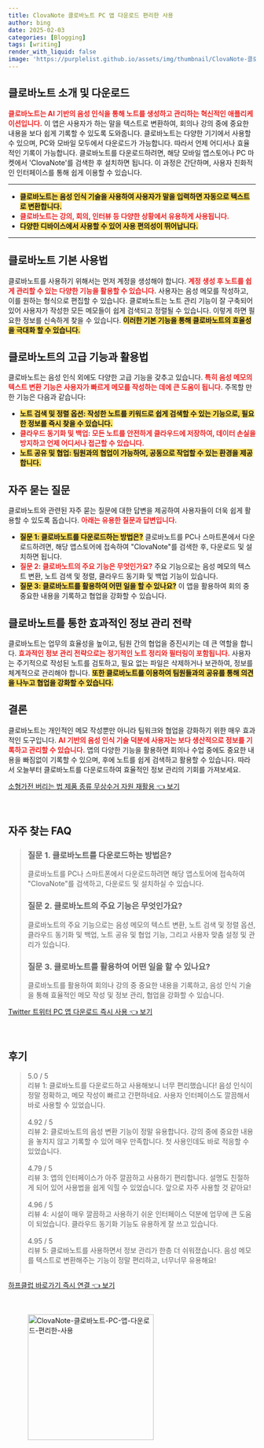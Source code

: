 ```yaml
---
title: ClovaNote 클로바노트 PC 앱 다운로드 편리한 사용
author: bing
date: 2025-02-03
categories: [Blogging]
tags: [writing]
render_with_liquid: false
image: 'https://purplelist.github.io/assets/img/thumbnail/ClovaNote-클로바노트-PC-앱-다운로드-편리한-사용.webp'
---
```



<h2 id='클로바노트_소개'>클로바노트 소개 및 다운로드</h2>

<p><b><span style="color: #ee2323;">클로바노트는 AI 기반의 음성 인식을 통해 노트를 생성하고 관리하는 혁신적인 애플리케이션입니다.</span></b> 이 앱은 사용자가 하는 말을 텍스트로 변환하여, 회의나 강의 중에 중요한 내용을 보다 쉽게 기록할 수 있도록 도와줍니다. 클로바노트는 다양한 기기에서 사용할 수 있으며, PC와 모바일 모두에서 다운로드가 가능합니다. 따라서 언제 어디서나 효율적인 기록이 가능합니다. 클로바노트를 다운로드하려면, 해당 모바일 앱스토어나 PC 마켓에서 'ClovaNote'를 검색한 후 설치하면 됩니다. 이 과정은 간단하며, 사용자 친화적인 인터페이스를 통해 쉽게 이용할 수 있습니다.</p>

<hr />

<ul>
    <li><b><span style="background-color: #ffe066;">클로바노트는 음성 인식 기술을 사용하여 사용자가 말을 입력하면 자동으로 텍스트로 변환합니다.</span></b></li>
    <li><b><span style="color: #ee2323;">클로바노트는 강의, 회의, 인터뷰 등 다양한 상황에서 유용하게 사용됩니다.</span></b></li>
    <li><b><span style="background-color: #ffe066;">다양한 디바이스에서 사용할 수 있어 사용 편의성이 뛰어납니다.</span></b></li>
</ul>

<hr />

<h2 id='클로바노트_기본_사용법'>클로바노트 기본 사용법</h2>

<p>클로바노트를 사용하기 위해서는 먼저 계정을 생성해야 합니다. <b><span style="color: #ee2323;">계정 생성 후 노트를 쉽게 관리할 수 있는 다양한 기능을 활용할 수 있습니다.</span></b> 사용자는 음성 메모를 작성하고, 이를 원하는 형식으로 편집할 수 있습니다. 클로바노트는 노트 관리 기능이 잘 구축되어 있어 사용자가 작성한 모든 메모들이 쉽게 검색되고 정렬될 수 있습니다. 이렇게 하면 필요한 정보를 신속하게 찾을 수 있습니다. <b><span style="background-color: #ffe066;">이러한 기본 기능을 통해 클로바노트의 효율성을 극대화 할 수 있습니다.</span></b></p>

<h2 id='클로바노트_고급_기능'>클로바노트의 고급 기능과 활용법</h2>

<p>클로바노트는 음성 인식 외에도 다양한 고급 기능을 갖추고 있습니다. <b><span style="color: #ee2323;">특히 음성 메모의 텍스트 변환 기능은 사용자가 빠르게 메모를 작성하는 데에 큰 도움이 됩니다.</span></b> 주목할 만한 기능은 다음과 같습니다:</p>

<ul>
    <li><b><span style="background-color: #ffe066;">노트 검색 및 정렬 옵션: 작성한 노트를 키워드로 쉽게 검색할 수 있는 기능으로, 필요한 정보를 즉시 찾을 수 있습니다.</span></b></li>
    <li><b><span style="color: #ee2323;">클라우드 동기화 및 백업: 모든 노트를 안전하게 클라우드에 저장하여, 데이터 손실을 방지하고 언제 어디서나 접근할 수 있습니다.</span></b></li>
    <li><b><span style="background-color: #ffe066;">노트 공유 및 협업: 팀원과의 협업이 가능하여, 공동으로 작업할 수 있는 환경을 제공합니다.</span></b></li>
</ul>

<h2 id='클로바노트_질문'>자주 묻는 질문</h2>

<p>클로바노트와 관련된 자주 묻는 질문에 대한 답변을 제공하여 사용자들이 더욱 쉽게 활용할 수 있도록 돕습니다. <b><span style="color: #ee2323;">아래는 유용한 질문과 답변입니다.</span></b></p>

<ul>
    <li><b><span style="background-color: #ffe066;">질문 1: 클로바노트를 다운로드하는 방법은?</span></b> 클로바노트를 PC나 스마트폰에서 다운로드하려면, 해당 앱스토어에 접속하여 "ClovaNote"를 검색한 후, 다운로드 및 설치하면 됩니다.</li>
    <li><b><span style="color: #ee2323;">질문 2: 클로바노트의 주요 기능은 무엇인가요?</span></b> 주요 기능으로는 음성 메모의 텍스트 변환, 노트 검색 및 정렬, 클라우드 동기화 및 백업 기능이 있습니다.</li>
    <li><b><span style="background-color: #ffe066;">질문 3: 클로바노트를 활용하여 어떤 일을 할 수 있나요?</span></b> 이 앱을 활용하여 회의 중 중요한 내용을 기록하고 협업을 강화할 수 있습니다.</li>
</ul>

<h2 id='클로바노트_효과'>클로바노트를 통한 효과적인 정보 관리 전략</h2>

<p>클로바노트는 업무의 효율성을 높이고, 팀원 간의 협업을 증진시키는 데 큰 역할을 합니다. <b><span style="color: #ee2323;">효과적인 정보 관리 전략으로는 정기적인 노트 정리와 필터링이 포함됩니다.</span></b> 사용자는 주기적으로 작성된 노트를 검토하고, 필요 없는 파일은 삭제하거나 보관하여, 정보를 체계적으로 관리해야 합니다. <b><span style="background-color: #ffe066;">또한 클로바노트를 이용하여 팀원들과의 공유를 통해 의견을 나누고 협업을 강화할 수 있습니다.</span></b></p>

<h2 id='클로바노트_결론'>결론</h2>

<p>클로바노트는 개인적인 메모 작성뿐만 아니라 팀워크와 협업을 강화하기 위한 매우 효과적인 도구입니다. <b><span style="color: #ee2323;">AI 기반의 음성 인식 기술 덕분에 사용자는 보다 생산적으로 정보를 기록하고 관리할 수 있습니다.</span></b> 앱의 다양한 기능을 활용하면 회의나 수업 중에도 중요한 내용을 빠짐없이 기록할 수 있으며, 후에 노트를 쉽게 검색하고 활용할 수 있습니다. 따라서 오늘부터 클로바노트를 다운로드하여 효율적인 정보 관리의 기회를 가져보세요.</p>


<p><a class="click-button" title="소형가전 버리는 법 제품 종류 무상수거 자원 재활용" href="https://purplelist.github.io/posts/%EC%86%8C%ED%98%95%EA%B0%80%EC%A0%84-%EB%B2%84%EB%A6%AC%EB%8A%94-%EB%B2%95-%EC%A0%9C%ED%92%88-%EC%A2%85%EB%A5%98-%EB%AC%B4%EC%83%81%EC%88%98%EA%B1%B0-%EC%9E%90%EC%9B%90-%EC%9E%AC%ED%99%9C%EC%9A%A9/" rel="dofollow">소형가전 버리는 법 제품 종류 무상수거 자원 재활용 👈 보기</a></p><br>
<h2 id='자주_찾는_FAQ'>자주 찾는 FAQ</h2>
<div itemscope="" itemtype="https://schema.org/FAQPage"> 
<blockquote> 
<div itemscope="" itemprop="mainEntity" itemtype="https://schema.org/Question"> 
<h3 itemprop="name">질문 1. 클로바노트를 다운로드하는 방법은?</h3> 
<div itemscope="" itemprop="acceptedAnswer" itemtype="https://schema.org/Answer"> 
<span itemprop="text"> 
<p>클로바노트를 PC나 스마트폰에서 다운로드하려면 해당 앱스토어에 접속하여 "ClovaNote"를 검색하고, 다운로드 및 설치하실 수 있습니다.</p> 
</span> 
</div> 
</div> 

<div itemscope="" itemprop="mainEntity" itemtype="https://schema.org/Question"> 
<h3 itemprop="name">질문 2. 클로바노트의 주요 기능은 무엇인가요?</h3> 
<div itemscope="" itemprop="acceptedAnswer" itemtype="https://schema.org/Answer"> 
<span itemprop="text"> 
<p>클로바노트의 주요 기능으로는 음성 메모의 텍스트 변환, 노트 검색 및 정렬 옵션, 클라우드 동기화 및 백업, 노트 공유 및 협업 기능, 그리고 사용자 맞춤 설정 및 관리가 있습니다.</p> 
</span> 
</div> 
</div> 

<div itemscope="" itemprop="mainEntity" itemtype="https://schema.org/Question"> 
<h3 itemprop="name">질문 3. 클로바노트를 활용하여 어떤 일을 할 수 있나요?</h3> 
<div itemscope="" itemprop="acceptedAnswer" itemtype="https://schema.org/Answer"> 
<span itemprop="text"> 
<p>클로바노트를 활용하여 회의나 강의 중 중요한 내용을 기록하고, 음성 인식 기술을 통해 효율적인 메모 작성 및 정보 관리, 협업을 강화할 수 있습니다.</p> 
</span> 
</div> 
</div> 

</blockquote> 
</div>
<p><a class="click-button" title="Twitter 트위터 PC 앱 다운로드 즉시 사용" href="https://purplelist.github.io/posts/Twitter-%ED%8A%B8%EC%9C%84%ED%84%B0-PC-%EC%95%B1-%EB%8B%A4%EC%9A%B4%EB%A1%9C%EB%93%9C-%EC%A6%89%EC%8B%9C-%EC%82%AC%EC%9A%A9/" rel="dofollow">Twitter 트위터 PC 앱 다운로드 즉시 사용 👈 보기</a></p><br>
<h2 id='후기'>후기</h2>
<div itemscope itemtype="https://schema.org/Product">
  <blockquote>
  <div itemprop="review" itemscope itemtype="https://schema.org/Review">
      <div itemprop="reviewRating" itemscope itemtype="https://schema.org/Rating"> <span itemprop="ratingValue">5.0</span> / <span itemprop="bestRating">5</span> </div>
      <span itemprop="reviewBody">리뷰 1: 클로바노트를 다운로드하고 사용해보니 너무 편리했습니다! 음성 인식이 정말 정확하고, 메모 작성이 빠르고 간편하네요. 사용자 인터페이스도 깔끔해서 바로 사용할 수 있었습니다.</span>
  </div>
  <br>
  <div itemprop="review" itemscope itemtype="https://schema.org/Review">
      <div itemprop="reviewRating" itemscope itemtype="https://schema.org/Rating"> <span itemprop="ratingValue">4.92</span> / <span itemprop="bestRating">5</span> </div>
      <span itemprop="reviewBody">리뷰 2: 클로바노트의 음성 변환 기능이 정말 유용합니다. 강의 중에 중요한 내용을 놓치지 않고 기록할 수 있어 매우 만족합니다. 첫 사용인데도 바로 적응할 수 있었습니다.</span>
  </div>
  <br>
  <div itemprop="review" itemscope itemtype="https://schema.org/Review">
      <div itemprop="reviewRating" itemscope itemtype="https://schema.org/Rating"> <span itemprop="ratingValue">4.79</span> / <span itemprop="bestRating">5</span> </div>
      <span itemprop="reviewBody">리뷰 3: 앱의 인터페이스가 아주 깔끔하고 사용하기 편리합니다. 설명도 친절하게 되어 있어 사용법을 쉽게 익힐 수 있었습니다. 앞으로 자주 사용할 것 같아요!</span>
  </div>
  <br>
  <div itemprop="review" itemscope itemtype="https://schema.org/Review">
      <div itemprop="reviewRating" itemscope itemtype="https://schema.org/Rating"> <span itemprop="ratingValue">4.96</span> / <span itemprop="bestRating">5</span> </div>
      <span itemprop="reviewBody">리뷰 4: 시설이 매우 깔끔하고 사용하기 쉬운 인터페이스 덕분에 업무에 큰 도움이 되었습니다. 클라우드 동기화 기능도 유용하게 잘 쓰고 있습니다.</span>
  </div>
  <br>
  <div itemprop="review" itemscope itemtype="https://schema.org/Review">
      <div itemprop="reviewRating" itemscope itemtype="https://schema.org/Rating"> <span itemprop="ratingValue">4.95</span> / <span itemprop="bestRating">5</span> </div>
      <span itemprop="reviewBody">리뷰 5: 클로바노트를 사용하면서 정보 관리가 한층 더 쉬워졌습니다. 음성 메모를 텍스트로 변환해주는 기능이 정말 편리하고, 너무너무 유용해요!</span>
  </div>
  <br>
  </blockquote>
</div>
<p><a class="click-button" title="하프클럽 바로가기 즉시 연결" href="https://purplelist.github.io/posts/%ED%95%98%ED%94%84%ED%81%B4%EB%9F%BD-%EB%B0%94%EB%A1%9C%EA%B0%80%EA%B8%B0-%EC%A6%89%EC%8B%9C-%EC%97%B0%EA%B2%B0/" rel="dofollow">하프클럽 바로가기 즉시 연결 👈 보기</a></p><br>
<figure class="image"><img src="https://purplelist.github.io/assets/img/thumbnail/ClovaNote-클로바노트-PC-앱-다운로드-편리한-사용.webp" alt="ClovaNote-클로바노트-PC-앱-다운로드-편리한-사용" width="256" height="256"></figure>